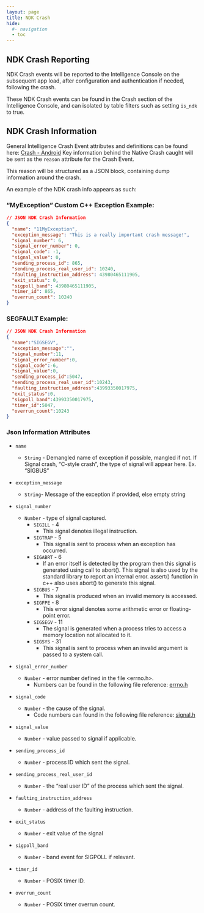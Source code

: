 ```yaml
---
layout: page
title: NDK Crash
hide:
  #- navigation
  - toc
---
```


## NDK Crash Reporting

NDK Crash events will be reported to the Intelligence Console on the subsequent app load, after configuration and authentication if needed, following the crash.

These NDK Crash events can be found in the Crash section of the Intelligence Console, and can isolated by table filters such as setting `is_ndk` to true.

## NDK Crash Information
General Intelligence Crash Event attributes and definitions can be found here: [Crash - Android](https://docs.omnissa.com/bundle/WS1Intelligence/page/IntelExpMngtDefMobileIntelligenceSDK.html#crashes_-_android)
Key information behind the Native Crash caught will be sent as the `reason` attribute for the Crash Event.

This reason will be structured as a JSON block, containing dump information around the crash.

An example of the NDK crash info appears as such:
### “MyException” Custom C++ Exception Example:
```JSON
// JSON NDK Crash Information
{
  "name": "11MyException",
  "exception_message": "This is a really important crash message!",
  "signal_number": 6,
  "signal_error_number": 0,
  "signal_code": -1,
  "signal_value": 0,
  "sending_process_id": 865,
  "sending_process_real_user_id": 10240,
  "faulting_instruction_address": 43980465111905,
  "exit_status": 0,
  "sigpoll_band": 43980465111905,
  "timer_id": 865,
  "overrun_count": 10240
}
```

### SEGFAULT Example:
```JSON
// JSON NDK Crash Information
{
  "name":"SIGSEGV",
  "exception_message":"",
  "signal_number":11,
  "signal_error_number":0,
  "signal_code":-6,
  "signal_value":0,
  "sending_process_id":5047,
  "sending_process_real_user_id":10243,
  "faulting_instruction_address":43993350017975,
  "exit_status":0,
  "sigpoll_band":43993350017975,
  "timer_id":5047,
  "overrun_count":10243
}
```

### Json Information Attributes
- `name`
  - `String` - Demangled name of exception if possible, mangled if not. If Signal crash, “C-style crash”, the type of signal will appear here. Ex. “SIGBUS”
  
- `exception_message` 
  - `String`- Message of the exception if provided, else empty string
  
- `signal_number`
  - `Number` - type of signal captured. 
    - `SIGILL` - 4 
      - This signal denotes illegal instruction. 
    - `SIGTRAP` - 5 
      - This signal is sent to process when an exception has occurred. 
    - `SIGABRT` - 6 
      - If an error itself is detected by the program then this signal is generated using call to abort(). This signal is also used by the standard library to report an internal error. assert() function in c++ also uses abort() to generate this signal. 
    - `SIGBUS` - 7 
      - This signal is produced when an invalid memory is accessed. 
    - `SIGFPE` - 8 
      - This error signal denotes some arithmetic error or floating-point error. 
    - `SIGSEGV` - 11 
      - The signal is generated when a process tries to access a memory location not allocated to it.
    - `SIGSYS` - 31 
      - This signal is sent to process when an invalid argument is passed to a system call.

- `signal_error_number`
  - `Number` - error number defined in the file <errno.h>. 
    - Numbers can be found in the following file reference: [errno.h](https://android.googlesource.com/kernel/lk/+/dima/for-travis/include/errno.h)

- `signal_code`
  - `Number` - the cause of the signal. 
    - Code numbers can found in the following file reference: [signal.h](https://github.com/openbsd/src/blob/master/sys/sys/signal.h)

- `signal_value`
  - `Number` - value passed to signal if applicable.

- `sending_process_id`
  - `Number` - process ID which sent the signal.

- `sending_process_real_user_id`
  - `Number` - the “real user ID” of the process which sent the signal.

- `faulting_instruction_address`
  - `Number` - address of the faulting instruction.

- `exit_status`
  - `Number` - exit value of the signal

- `sigpoll_band`
  - `Number` - band event for SIGPOLL if relevant.

- `timer_id`
  - `Number` - POSIX timer ID.

- `overrun_count`
  - `Number` - POSIX timer overrun count.


